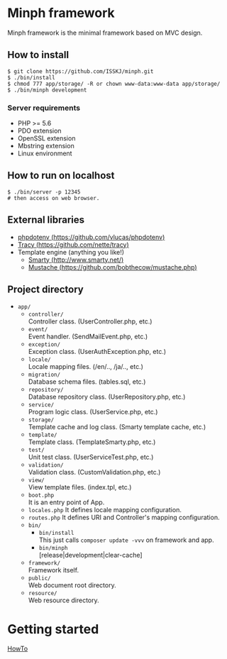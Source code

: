 # Minph framework

Minph framework is the minimal framework based on MVC design.

## How to install
```
$ git clone https://github.com/ISSKJ/minph.git
$ ./bin/install
$ chmod 777 app/storage/ -R or chown www-data:www-data app/storage/
$ ./bin/minph development
```
### Server requirements
* PHP >= 5.6
* PDO extension
* OpenSSL extension
* Mbstring extension
* Linux environment

## How to run on localhost
```
$ ./bin/server -p 12345
# then access on web browser.
```

## External libraries
* [phpdotenv (https://github.com/vlucas/phpdotenv)](https://github.com/vlucas/phpdotenv)
* [Tracy (https://github.com/nette/tracy)](https://github.com/nette/tracy)
* Template engine (anything you like!)  
  * [Smarty (http://www.smarty.net/)](http://www.smarty.net/)
  * [Mustache (https://github.com/bobthecow/mustache.php)](https://github.com/bobthecow/mustache.php)

## Project directory
* `app/`
  * `controller/`  
    Controller class. (UserController.php, etc.)
  * `event/`  
    Event handler. (SendMailEvent.php, etc.)
  * `exception/`  
    Exception class. (UserAuthException.php, etc.)
  * `locale/`  
    Locale mapping files. (/en/.., /ja/.., etc.)
  * `migration/`  
    Database schema files. (tables.sql, etc.)
  * `repository/`  
    Database repository class. (UserRepository.php, etc.)
  * `service/`  
    Program logic class. (UserService.php, etc.)
  * `storage/`  
    Template cache and log class. (Smarty template cache, etc.)
  * `template/`  
    Template class. (TemplateSmarty.php, etc.)
  * `test/`  
    Unit test class. (UserServiceTest.php, etc.)
  * `validation/`  
    Validation class. (CustomValidation.php, etc.)
  * `view/`  
    View template files. (index.tpl, etc.)
  * `boot.php`  
    It is an entry point of App.
  * `locales.php`
    It defines locale mapping configuration.
  * `routes.php`
    It defines URI and Controller's mapping configuration.
  * `bin/`  
      * `bin/install`  
        This just calls `composer update -vvv` on framework and app.
      * `bin/minph`  
        [release|development|clear-cache]
  * `framework/`  
    Framework itself.
  * `public/`  
    Web document root directory.
  * `resource/`  
    Web resource directory.

# Getting started

[HowTo](./en/HOWTO.md)
